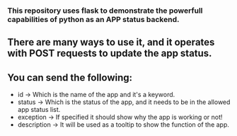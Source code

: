 ### This repository uses flask to demonstrate the powerfull capabilities of python as an APP status backend.

## There are many ways to use it, and it operates with POST requests to update the app status.

## You can send the following:
 - id -> Which is the name of the app and it's a keyword.
 - status -> Which is the status of the app, and it needs to be in the allowed app status list.
 - exception -> If specified it should show why the app is working or not!
 - description -> It will be used as a tooltip to show the function of the app.
